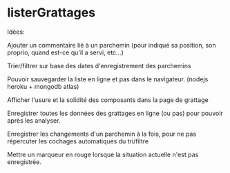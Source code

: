 # listerGrattages

Idées:

Ajouter un commentaire lié à un parchemin (pour indiqué sa position, son proprio, quand est-ce qu'il a servi, etc...)

Trier/filtrer sur base des dates d'enregistrement des parchemins

Pouvoir sauvegarder la liste en ligne et pas dans le navigateur. (nodejs heroku + mongodb atlas)

Afficher l'usure et la solidité des composants dans la page de grattage

Enregistrer toutes les données des grattages en ligne (ou pas) pour pouvoir après les analyser.

Enregistrer les changements d'un parchemin à la fois, pour ne pas répercuter les cochages automatiques du tri/filtre

Mettre un marqueur en rouge lorsque la situation actuelle n'est pas enregistrée.

